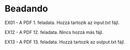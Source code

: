 # Beadando
EX01 - A PDF 1. feladata. Hozzá tartozik az input.txt fájl.

EX12 - A PDF 12. feladata. Nincs hozzá más fájl.

EX13 - A PDF 13. feladata. Hozzá tartozik az output.txt fájl.
